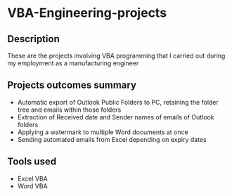 # VBA-Engineering-projects
## Description
These are the projects involving VBA programming that I carried out during my employment as a manufacturing engineer
## Projects outcomes summary
- Automatic export of Outlook Public Folders to PC, retaining the folder tree and emails within those folders
- Extraction of Received date and Sender names of emails of Outlook folders
- Applying a watermark to multiple Word documents at once
- Sending automated emails from Excel depending on expiry dates
## Tools used
- Excel VBA
- Word VBA
